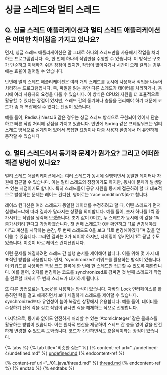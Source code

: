 # 싱글 스레드와 멀티 스레드

## Q. 싱글 스레드 애플리케이션과 멀티 스레드 애플리케이션은 어떠한 차이점을 가지고 있나요?

먼저, 싱글 스레드 애플리케이션은 말 그대로 하나의 스레드만을 사용해서 작업을 처리하는 프로그램입니다. 즉, 한 번에 하나의 작업만을 수행할 수 있습니다. 이 방식은 구조가 단순하고 이해하기 쉬운 장점이 있지만, 작업이 많아지거나 시간이 오래 걸리는 경우에는 효율이 떨어질 수 있습니다.

반면에 멀티 스레드 애플리케이션은 여러 개의 스레드를 동시에 사용해서 작업을 나누어 처리하는 프로그램입니다. 즉, 파일을 읽는 동안 다른 스레드가 데이터를 처리하거나, 동시에 여러 사용자의 요청을 다룰 수 있습니다. 이 방식은 CPU와 자원을 더 효율적으로 활용할 수 있다는 장점이 있지만, 스레드 간의 동기화나 충돌을 관리해야 하기 때문에 코드가 좀 더 복잡해질 수 있다는 단점이 있습니다.

예를 들어, Redis나 NestJS 같은 경우는 싱글 스레드 방식으로 구현되어 있어서 단순하고 빠른 작업 처리에 강점을 가지고 있습니다. 반면에 Spring 같은 프레임워크는 멀티 스레드 방식으로 설계되어 있어서 복잡한 요청이나 다중 사용자 환경에서 더 유연하게 동작할 수 있습니다



## Q. 멀티 스레드에서 동기화 문제가 뭔가요? 그리고 어떠한 해결 방법이 있나요?

멀티 스레드 애플리케이션에서는 여러 스레드가 동시에 실행되면서 동일한 데이터나 자원에 접근할 수 있습니다. 이는 멀티 스레드의 장점이기도 하지만, 동시에 문제가 발생할 수 있는 지점이기도 합니다. 특히 스레드들이 공유 자원을 동시에 접근하려 할 때 대표적으로 발생하는 문제는 레이스 컨디션, 영어로는 ‘race condition’이라고 합니다.

레이스 컨디션은 여러 스레드가 동일한 데이터를 수정하려고 할 때, 어떤 스레드가 먼저 실행되느냐에 따라 결과가 달라지는 상황을 의미합니다. 예를 들어, 숫자 하나를 1씩 증가시키는 작업을 생각해 보겠습니다. 초기 값이 0이고, 두 스레드가 동시에 이 값을 1씩 증가시키려 한다고 가정하겠습니다. 첫 번째 스레드가 0을 확인하고 “1로 변경해야겠다”고 계산을 시작하는 순간, 두 번째 스레드도 0을 보고 “1로 변경해야겠다”며 값을 덮어쓸 수 있습니다. 그러면 결과는 2가 되어야 하지만, 타이밍이 엉키면서 1로 끝날 수도 있습니다. 이것이 바로 레이스 컨디션입니다.

이런 문제를 해결하려면 스레드 간 실행 순서를 제어해야 합니다. 이를 위해 몇 가지 대표적인 방법을 사용합니다. 먼저, ‘synchronized’ 키워드를 활용하는 방식이 있습니다. 이 키워드를 사용하면 특정 코드 블록에 한 번에 한 스레드만 접근할 수 있도록 제한합니다. 예를 들어, 숫자를 변경하는 코드를 synchronized로 감싸면 첫 번째 스레드가 작업을 완료할 때까지 두 번째 스레드가 대기하게 됩니다.

또 다른 방법으로는 ‘Lock’을 사용하는 방식이 있습니다. 자바의 Lock 인터페이스를 활용하면 락을 걸고 해제하면서 보다 세밀하게 스레드를 제어할 수 있습니다. synchronized보다 유연성이 높아 복잡한 상황에서 유용합니다. 예를 들어, 데이터를 수정하기 전에 락을 걸고 작업이 끝나면 락을 해제하는 식으로 진행합니다.

마지막으로, 동기화 없이도 안전하게 처리할 수 있는 ‘AtomicInteger’ 같은 클래스를 활용하는 방법이 있습니다. 이는 원자적 연산을 제공하여 스레드 간 충돌 없이 값을 안전하게 변경할 수 있도록 도와줍니다. 코드가 간단하면서도 효율적이라는 장점이 있습니다.

{% tabs %}
{% tab title="비슷한 질문" %}
{% content-ref url="../undefined-4/undefined.md" %}
[undefined.md](../undefined-4/undefined.md)
{% endcontent-ref %}

{% content-ref url="../01_java/thread.md" %}
[thread.md](../01_java/thread.md)
{% endcontent-ref %}
{% endtab %}
{% endtabs %}



